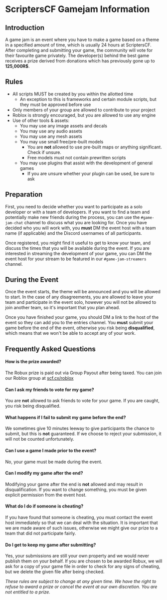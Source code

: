 # ScriptersCF Gamejam Information

## Introduction
A game jam is an event where you have to make a game based on a theme in a specified amount of time, which is usually 24 hours at ScriptersCF. After completing and submitting your game, the community will vote for their favourite game privately. The developer(s) behind the best game receives a prize derived from donations which has previously gone up to **125,000R$**.

## Rules
- All scripts MUST be created by you within the allotted time
    - An exception to this is frameworks and certain module scripts, but they must be approved before use
- Only members of your group are allowed to contribute to your project
- Roblox is strongly encouraged, but you are allowed to use any engine
- Use of other tools & assets:
    - You may use any image assets and decals
    - You may use any audio assets
    - You may use any mesh assets
    - You may use small free/pre-built models
        - You are **not** allowed to use pre-built maps or anything significant. Check if unsure.
        - Free models must not contain prewritten scripts
    - You may use plugins that assist with the development of general games
        - If you are unsure whether your plugin can be used, be sure to ask

## Preparation
First, you need to decide whether you want to participate as a solo developer or with a team of developers. If you want to find a team and potentially make new friends during the process, you can use the `#game-jam-chat` channel to discuss what you are looking for. Once you have decided who you will work with, you **must** DM the event host with a team name (if applicable) and the Discord usernames of all participants.

Once registered, you might find it useful to get to know your team, and discuss the times that you will be available during the event.
If you are interested in streaming the development of your game, you can DM the event host for your stream to be featured in our `#game-jam-streamers` channel.

## During the Event
Once the event starts, the theme will be announced and you will be allowed to start. In the case of any disagreements, you are allowed to leave your team and participate in the event solo, however you will not be allowed to join another team, so it's important that you plan ahead.

Once you have finished your game, you should DM a link to the host of the event so they can add you to the entries channel. You **must** submit your game before the end of the event, otherwise you risk being **disqualified**, which means that we won't be able to accept any of your work.

## Frequently Asked Questions
#### How is the prize awarded?
The Robux prize is paid out via Group Payout after being taxed. You can join our Roblox group at [scf.cx/roblox](https://scf.cx/roblox)

#### Can I ask my friends to vote for my game?
You are **not** allowed to ask friends to vote for your game. If you are caught, you risk being disqualified.

#### What happens if I fail to submit my game before the end?
We sometimes give 10 minutes leeway to give participants the chance to submit, but this is **not** guaranteed. If we choose to reject your submission, it will not be counted unfortunately.

#### Can I use a game I made prior to the event?
No, your game must be made during the event.

#### Can I modify my game after the end?
Modifying your game after the end is **not** allowed and may result in disqualification. If you want to change something, you must be given explicit permission from the event host.

#### What do I do if someone is cheating?
If you have found that someone is cheating, you must contact the event host immediately so that we can deal with the situation. It is important that we are made aware of such issues, otherwise we might give our prize to a team that did not participate fairly.

#### Do I get to keep my game after submitting?
Yes, your submissions are still your own property and we would never publish them on your behalf. If you are chosen to be awarded Robux, we will ask for a copy of your game file in order to check for any signs of cheating, but we delete the given file after being checked.

*These rules are subject to change at any given time. We have the right to refuse to award a prize or cancel the event at our own discretion. You are not entitled to a prize.*
